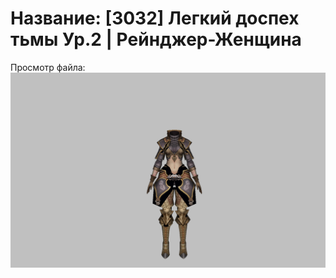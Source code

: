 # Название: [3032] Легкий доспех тьмы Ур.2 | Рейнджер-Женщина

Просмотр файла:
![p030002.png](p030002.png)